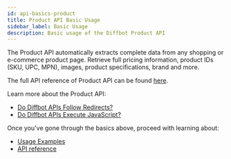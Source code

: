 ```yaml
---
id: api-basics-product
title: Product API Basic Usage
sidebar_label: Basic Usage
description: Basic usage of the Diffbot Product API
---
```


The Product API automatically extracts complete data from any shopping or e-commerce product page. Retrieve full pricing information, product IDs (SKU, UPC, MPN), images, product specifications, brand and more.

The full API reference of Product API can be found [here](api-product).

Learn more about the Product API:

- [Do Diffbot APIs Follow Redirects?](explain-apis-follow-redirects)
- [Do Diffbot APIs Execute JavaScript?](explain-apis-javascript-support)

Once you've gone through the basics above, proceed with learning about:

- [Usage Examples](api-usage-product)
- [API reference](api-product)